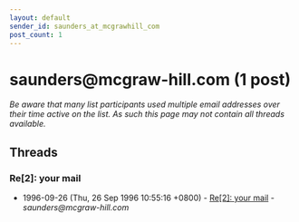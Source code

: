 ```yaml
---
layout: default
sender_id: saunders_at_mcgrawhill_com
post_count: 1
---
```


# saunders<span>@</span>mcgraw-hill.com (1 post)

_Be aware that many list participants used multiple email addresses over their time active on the list. As such this page may not contain all threads available._

## Threads

### Re[2]: your mail
+ 1996-09-26 (Thu, 26 Sep 1996 10:55:16 +0800) - [Re[2]: your mail](/archive/1996/09/2ca7c4095f8f90d134d4d40ed8346ab7fdddc8019d83dd5051a0b55bedb7fd62) - _saunders@mcgraw-hill.com_

